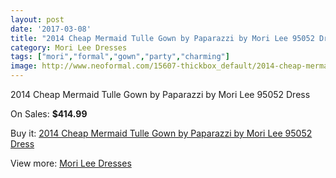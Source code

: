 ```yaml
---
layout: post
date: '2017-03-08'
title: "2014 Cheap Mermaid Tulle Gown by Paparazzi by Mori Lee 95052 Dress"
category: Mori Lee Dresses
tags: ["mori","formal","gown","party","charming"]
image: http://www.neoformal.com/15607-thickbox_default/2014-cheap-mermaid-tulle-gown-by-paparazzi-by-mori-lee-95052-dress.jpg
---
```

2014 Cheap Mermaid Tulle Gown by Paparazzi by Mori Lee 95052 Dress

On Sales: **$414.99**
<a href="https://www.neoformal.com/en/mori-lee-dresses-2014/5245-2014-cheap-mermaid-tulle-gown-by-paparazzi-by-mori-lee-95052-dress.html"><amp-img layout="responsive" width="600" height="600" src="//www.neoformal.com/15607-thickbox_default/2014-cheap-mermaid-tulle-gown-by-paparazzi-by-mori-lee-95052-dress.jpg" alt="2014 Cheap Mermaid Tulle Gown by Paparazzi by Mori Lee 95052 Dress 0" /></a>
<a href="https://www.neoformal.com/en/mori-lee-dresses-2014/5245-2014-cheap-mermaid-tulle-gown-by-paparazzi-by-mori-lee-95052-dress.html"><amp-img layout="responsive" width="600" height="600" src="//www.neoformal.com/15608-thickbox_default/2014-cheap-mermaid-tulle-gown-by-paparazzi-by-mori-lee-95052-dress.jpg" alt="2014 Cheap Mermaid Tulle Gown by Paparazzi by Mori Lee 95052 Dress 1" /></a>
<a href="https://www.neoformal.com/en/mori-lee-dresses-2014/5245-2014-cheap-mermaid-tulle-gown-by-paparazzi-by-mori-lee-95052-dress.html"><amp-img layout="responsive" width="600" height="600" src="//www.neoformal.com/15609-thickbox_default/2014-cheap-mermaid-tulle-gown-by-paparazzi-by-mori-lee-95052-dress.jpg" alt="2014 Cheap Mermaid Tulle Gown by Paparazzi by Mori Lee 95052 Dress 2" /></a>
<a href="https://www.neoformal.com/en/mori-lee-dresses-2014/5245-2014-cheap-mermaid-tulle-gown-by-paparazzi-by-mori-lee-95052-dress.html"><amp-img layout="responsive" width="600" height="600" src="//www.neoformal.com/15610-thickbox_default/2014-cheap-mermaid-tulle-gown-by-paparazzi-by-mori-lee-95052-dress.jpg" alt="2014 Cheap Mermaid Tulle Gown by Paparazzi by Mori Lee 95052 Dress 3" /></a>
<a href="https://www.neoformal.com/en/mori-lee-dresses-2014/5245-2014-cheap-mermaid-tulle-gown-by-paparazzi-by-mori-lee-95052-dress.html"><amp-img layout="responsive" width="600" height="600" src="//www.neoformal.com/15611-thickbox_default/2014-cheap-mermaid-tulle-gown-by-paparazzi-by-mori-lee-95052-dress.jpg" alt="2014 Cheap Mermaid Tulle Gown by Paparazzi by Mori Lee 95052 Dress 4" /></a>

Buy it: [2014 Cheap Mermaid Tulle Gown by Paparazzi by Mori Lee 95052 Dress](https://www.neoformal.com/en/mori-lee-dresses-2014/5245-2014-cheap-mermaid-tulle-gown-by-paparazzi-by-mori-lee-95052-dress.html "2014 Cheap Mermaid Tulle Gown by Paparazzi by Mori Lee 95052 Dress")

View more: [Mori Lee Dresses](https://www.neoformal.com/en/62-mori-lee-dresses-2014 "Mori Lee Dresses")
